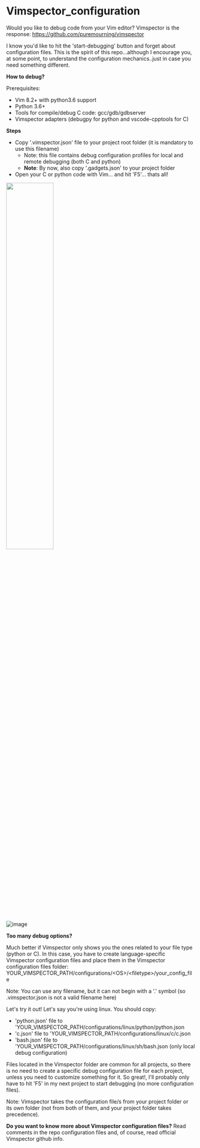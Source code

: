# Vimspector_configuration

Would you like to debug code from your Vim editor? Vimspector is the response:
https://github.com/puremourning/vimspector

I know you'd like to hit the 'start-debugging' button and forget about configuration files.
This is the spirit of this repo...although I encourage you, at some point, to understand the
configuration mechanics..just in case you need something different.

**How to debug?**

Prerequisites:
- Vim 8.2+ with python3.6 support
- Python 3.6+
- Tools for compile/debug C code: gcc/gdb/gdbserver
- Vimspector adapters (debugpy for python and vscode-cpptools for C)


**Steps**
- Copy '.vimspector.json' file to your project root folder (it is mandatory to use this filename)
  - Note: this file contains debug configuration profiles for local and remote debugging (both C and python)
  - **Note**: By now, also copy '.gadgets.json' to your project folder
- Open your C or python code with Vim... and hit 'F5'... thats all!

<img src="https://user-images.githubusercontent.com/63365742/131861406-8bdc0632-7060-46f8-abf7-30fae03faa77.png" width="50%">

![image](https://user-images.githubusercontent.com/63365742/131861594-bca5ce07-464d-4626-8010-7407cb3268ff.png)

**Too many debug options?**

Much better if Vimspector only shows you the ones related to your file type (python or C).
In this case, you have to create language-specific Vimspector configuration files and place them in the Vimspector configuration files folder: YOUR_VIMSPECTOR_PATH/configurations/\<OS\>/\<filetype\>/your_config_file

Note: You can use any filename, but it can not begin with a '.' symbol (so .vimspector.json is not a valid filename here)

Let's try it out! Let's say you're using linux. You should copy:
- 'python.json' file to 'YOUR_VIMSPECTOR_PATH/configurations/linux/python/python.json
- 'c.json' file to 'YOUR_VIMSPECTOR_PATH/configurations/linux/c/c.json
- 'bash.json' file to 'YOUR_VIMSPECTOR_PATH/configurations/linux/sh/bash.json (only local debug configuration)
  
Files located in the Vimspector folder are common for all projects, so there is no need to create a specific debug configuration file for each project, unless you need to customize something for it. So great!, I'll probably only have to hit 'F5' in my next project to start debugging (no more configuration files).

Note: Vimspector takes the configuration file/s from your project folder or its own folder (not from both of them, and your project folder takes precedence).

**Do you want to know more about Vimspector configuration files?**
Read comments in the repo configuration files and, of course, read official Vimspector github info.

